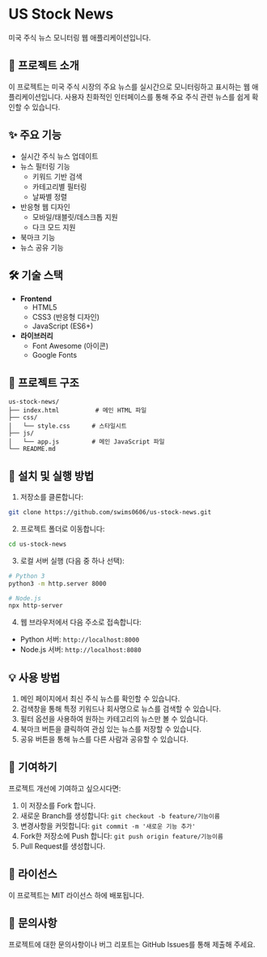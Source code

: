 # US Stock News

미국 주식 뉴스 모니터링 웹 애플리케이션입니다.

## 📝 프로젝트 소개
이 프로젝트는 미국 주식 시장의 주요 뉴스를 실시간으로 모니터링하고 표시하는 웹 애플리케이션입니다. 사용자 친화적인 인터페이스를 통해 주요 주식 관련 뉴스를 쉽게 확인할 수 있습니다.

## ✨ 주요 기능
- 실시간 주식 뉴스 업데이트
- 뉴스 필터링 기능
  - 키워드 기반 검색
  - 카테고리별 필터링
  - 날짜별 정렬
- 반응형 웹 디자인
  - 모바일/태블릿/데스크톱 지원
  - 다크 모드 지원
- 북마크 기능
- 뉴스 공유 기능

## 🛠 기술 스택
- **Frontend**
  - HTML5
  - CSS3 (반응형 디자인)
  - JavaScript (ES6+)
- **라이브러리**
  - Font Awesome (아이콘)
  - Google Fonts

## 📁 프로젝트 구조
```
us-stock-news/
├── index.html          # 메인 HTML 파일
├── css/               
│   └── style.css      # 스타일시트
├── js/
│   └── app.js         # 메인 JavaScript 파일
└── README.md
```

## 🚀 설치 및 실행 방법
1. 저장소를 클론합니다:
```bash
git clone https://github.com/swims0606/us-stock-news.git
```

2. 프로젝트 폴더로 이동합니다:
```bash
cd us-stock-news
```

3. 로컬 서버 실행 (다음 중 하나 선택):
```bash
# Python 3
python3 -m http.server 8000

# Node.js
npx http-server
```

4. 웹 브라우저에서 다음 주소로 접속합니다:
- Python 서버: `http://localhost:8000`
- Node.js 서버: `http://localhost:8080`

## 💡 사용 방법
1. 메인 페이지에서 최신 주식 뉴스를 확인할 수 있습니다.
2. 검색창을 통해 특정 키워드나 회사명으로 뉴스를 검색할 수 있습니다.
3. 필터 옵션을 사용하여 원하는 카테고리의 뉴스만 볼 수 있습니다.
4. 북마크 버튼을 클릭하여 관심 있는 뉴스를 저장할 수 있습니다.
5. 공유 버튼을 통해 뉴스를 다른 사람과 공유할 수 있습니다.

## 🤝 기여하기
프로젝트 개선에 기여하고 싶으시다면:
1. 이 저장소를 Fork 합니다.
2. 새로운 Branch를 생성합니다: `git checkout -b feature/기능이름`
3. 변경사항을 커밋합니다: `git commit -m '새로운 기능 추가'`
4. Fork한 저장소에 Push 합니다: `git push origin feature/기능이름`
5. Pull Request를 생성합니다.

## 📝 라이선스
이 프로젝트는 MIT 라이선스 하에 배포됩니다.

## 📧 문의사항
프로젝트에 대한 문의사항이나 버그 리포트는 GitHub Issues를 통해 제출해 주세요.